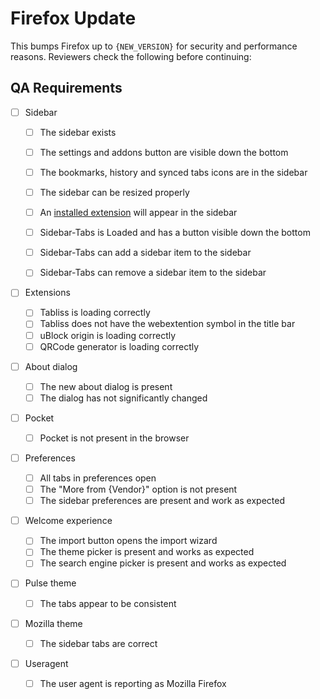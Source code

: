 # Firefox Update

This bumps Firefox up to `{NEW_VERSION}` for security and performance reasons. Reviewers check the following before continuing:

## QA Requirements

- [ ] Sidebar

  - [ ] The sidebar exists
  - [ ] The settings and addons button are visible down the bottom
  - [ ] The bookmarks, history and synced tabs icons are in the sidebar
  - [ ] The sidebar can be resized properly
  - [ ] An [installed extension](https://addons.mozilla.org/en-US/firefox/addon/sidebar-note/?utm_source=addons.mozilla.org&utm_medium=referral&utm_content=search) will appear in the sidebar
  - [ ] Sidebar-Tabs is Loaded and has a button visible down the bottom
  - [ ] Sidebar-Tabs can add a sidebar item to the sidebar
  - [ ] Sidebar-Tabs can remove a sidebar item to the sidebar



- [ ] Extensions

  - [ ] Tabliss is loading correctly
  - [ ] Tabliss does not have the webextention symbol in the title bar
  - [ ] uBlock origin is loading correctly
  - [ ] QRCode generator is loading correctly

- [ ] About dialog

  - [ ] The new about dialog is present
  - [ ] The dialog has not significantly changed

- [ ] Pocket

  - [ ] Pocket is not present in the browser

- [ ] Preferences

  - [ ] All tabs in preferences open
  - [ ] The "More from {Vendor}" option is not present
  - [ ] The sidebar preferences are present and work as expected

- [ ] Welcome experience

  - [ ] The import button opens the import wizard
  - [ ] The theme picker is present and works as expected
  - [ ] The search engine picker is present and works as expected

- [ ] Pulse theme

  - [ ] The tabs appear to be consistent

- [ ] Mozilla theme

  - [ ] The sidebar tabs are correct

- [ ] Useragent
  - [ ] The user agent is reporting as Mozilla Firefox
